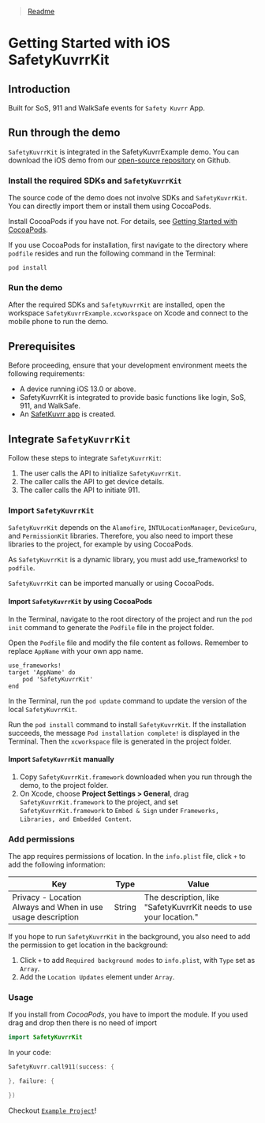 > [Readme](README.md)
# Getting Started with iOS SafetyKuvrrKit

## Introduction

Built for SoS, 911 and WalkSafe events for `Safety Kuvrr` App.

## Run through the demo

`SafetyKuvrrKit` is integrated in the SafetyKuvrrExample demo. You can download the iOS demo from our [open-source repository](https://github.com/Sm038229/KuvrrKit) on Github.

### Install the required SDKs and `SafetyKuvrrKit`

The source code of the demo does not involve SDKs and `SafetyKuvrrKit`. You can directly import them or install them using CocoaPods.

Install CocoaPods if you have not. For details, see [Getting Started with CocoaPods](https://guides.cocoapods.org/using/getting-started.html).

If you use CocoaPods for installation, first navigate to the directory where `podfile` resides and run the following command in the Terminal:

```
pod install
```

### Run the demo

After the required SDKs and `SafetyKuvrrKit` are installed, open the workspace `SafetyKuvrrExample.xcworkspace` on Xcode and connect to the mobile phone to run the demo.

## Prerequisites

Before proceeding, ensure that your development environment meets the following requirements:

- A device running iOS 13.0 or above.
- SafetyKuvrrKit is integrated to provide basic functions like login, SoS, 911, and WalkSafe.
- An [SafetKuvrr app](https://www.kuvrr.com) is created.

## Integrate `SafetyKuvrrKit`

Follow these steps to integrate `SafetyKuvrrKit`:

1. The user calls the API to initialize `SafetyKuvrrKit`.
2. The caller calls the API to get device details.
3. The caller calls the API to initiate 911.

### Import `SafetyKuvrrKit`

`SafetyKuvrrKit` depends on the `Alamofire`, `INTULocationManager`, `DeviceGuru`, and `PermissionKit` libraries. Therefore, you also need to import these libraries to the project, for example by using CocoaPods.

As `SafetyKuvrrKit` is a dynamic library, you must add use_frameworks! to `podfile`.

`SafetyKuvrrKit` can be imported manually or using CocoaPods.

#### Import `SafetyKuvrrKit` by using CocoaPods

In the Terminal, navigate to the root directory of the project and run the `pod init` command to generate the `Podfile` file in the project folder.

Open the `Podfile` file and modify the file content as follows. Remember to replace `AppName` with your own app name.

```
use_frameworks!
target 'AppName' do
    pod 'SafetyKuvrrKit'
end
```

In the Terminal, run the `pod update` command to update the version of the local `SafetyKuvrrKit`.

Run the `pod install` command to install `SafetyKuvrrKit`. If the installation succeeds, the message `Pod installation complete!` is displayed in the Terminal. Then the `xcworkspace` file is generated in the project folder.

#### Import `SafetyKuvrrKit` manually

1. Copy `SafetyKuvrrKit.framework` downloaded when you run through the demo, to the project folder.
2. On Xcode, choose **Project Settings > General**, drag `SafetyKuvrrKit.framework` to the project, and set `SafetyKuvrrKit.framework` to `Embed & Sign` under `Frameworks, Libraries, and Embedded Content`.

### Add permissions

The app requires permissions of location. In the `info.plist` file, click `+` to add the following information:

| Key                                    | Type   | Value                                                        |
| -------------------------------------- | ------ | ------------------------------------------------------------ |
| Privacy - Location Always and When in use usage description | String | The description, like "SafetyKuvrrKit needs to use your location." |

If you hope to run `SafetyKuvrrKit` in the background, you also need to add the permission to get location in the background:

1. Click `+` to add `Required background modes` to `info.plist`, with `Type` set as `Array`.
2. Add the `Location Updates` element under `Array`.

### Usage
If you install from *CocoaPods*, you have to import the module. If you used drag and drop then there is no need of import
``` swift
import SafetyKuvrrKit
```
In your code:
``` swift
SafetyKuvrr.call911(success: {

}, failure: {

})
```
Checkout [`Example Project`](Example/)!
